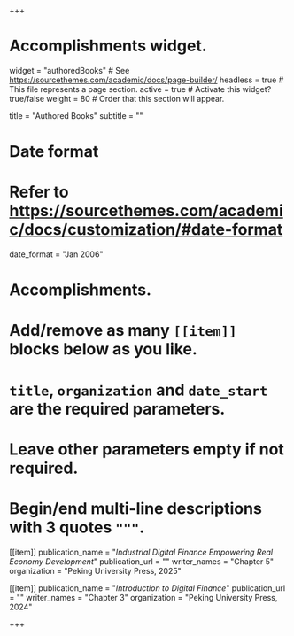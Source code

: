 +++
# Accomplishments widget.
widget = "authoredBooks"  # See https://sourcethemes.com/academic/docs/page-builder/
headless = true  # This file represents a page section.
active = true  # Activate this widget? true/false
weight = 80  # Order that this section will appear.

title = "Authored Books"
subtitle = ""

# Date format
#   Refer to https://sourcethemes.com/academic/docs/customization/#date-format
date_format = "Jan 2006"

# Accomplishments.
#   Add/remove as many `[[item]]` blocks below as you like.
#   `title`, `organization` and `date_start` are the required parameters.
#   Leave other parameters empty if not required.
#   Begin/end multi-line descriptions with 3 quotes `"""`.
 

[[item]]
  publication_name = "_Industrial Digital Finance Empowering Real Economy Development_"
  publication_url = ""
  writer_names = "Chapter 5"
  organization = "Peking University Press, 2025"
 

[[item]]
  publication_name = "_Introduction to Digital Finance_"
  publication_url = ""
  writer_names = "Chapter 3"
  organization = "Peking University Press, 2024"
 









+++
